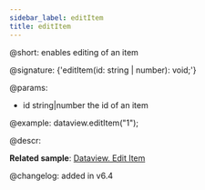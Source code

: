 ```yaml
---
sidebar_label: editItem
title: editItem
---          
```


@short: enables editing of an item

@signature: {'editItem(id: string | number): void;'}

@params:
- id		string|number		the id of an item

@example:
dataview.editItem("1");

@descr:

**Related sample**: [Dataview. Edit Item](https://snippet.dhtmlx.com/i09isp2d)

@changelog: added in v6.4

[comment]: # (@related: dataview/manipulating_data.md#editing-items)

[comment]: # (@relatedapi: dataview/api/dataview_editable_config.md)
